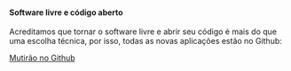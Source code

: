 ---
---

#### Software livre e código aberto

Acreditamos que tornar o software livre e abrir seu código é mais do que uma escolha técnica, por isso, todas as novas aplicações estão no Github:

[Mutirão no Github](https://github.com/nucleo-digital)
